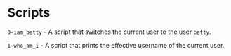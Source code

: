 # Scripts

`0-iam_betty` - A script that switches the current user to the user `betty`.

`1-who_am_i` - A script that prints the effective username of the current user.

